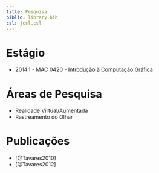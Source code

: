 ```yaml
---
title: Pesquisa
biblio: library.bib
csl: jcsl.csl
---
```


# Estágio

- 2014.1 - MAC 0420 - [Introdução à Computação Gráfica](research/mac0420-2014-1/2013-11-26-index.html)

# Áreas de Pesquisa

- Realidade Virtual/Aumentada
- Rastreamento do Olhar

# Publicações

- [@Tavares2010]
- [@Tavares2012]


<!--# Situation
I am curently a PhD student for [See4sys](http://www.see4sys.com), with a [cifre](http://www.anrt.asso.fr/fr/espace_cifre/accueil.jsp) convention with [IRCCyN](http://www.irccyn.ec-nantes.fr).
I work under the supervision of [Olivier H. Roux](http://www.irccyn.ec-nantes.fr/~olivier/en_index.html), [Jean-Luc Béchennec](http://www.irccyn.ec-nantes.fr/~bechenne) and [Mikaël Briday](http://www.irccyn.ec-nantes.fr/~briday).

# Research topics

- Formal models: Timed Petri Nets, Timed Automata, etc.
- Two-player games
- Hardware-software codesign
- Embedded systems for automotive (AUTOSAR, OSEK, etc.)


# Teaching

I give lessons at [École Centrale de Nantes](http://www.ec-nantes.fr) for 1^st^ year students.

- Algorithms and programming (C language)


# Publications

- [@TBBRD13Synthesis]

# Contact

- Email: <julien.tanguy@see4sys.com>
- Address:
    Espace Performance La Fleuriaye\
    Rue Alessandro Volta - Bât F4\
    BP 50758 Carquefou Cedex 44481 France

-->